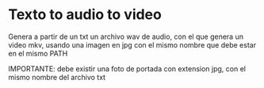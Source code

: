 # Texto to audio to video
Genera a partir de un txt un archivo wav de audio, con el que genera un video mkv, usando una imagen en jpg con el mismo nombre que debe estar en el mismo PATH

IMPORTANTE: debe existir una foto de portada con extension jpg, con el mismo nombre del archivo txt
